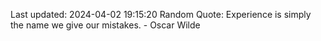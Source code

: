 Last updated: 2024-04-02 19:15:20
Random Quote: Experience is simply the name we give our mistakes. - Oscar Wilde